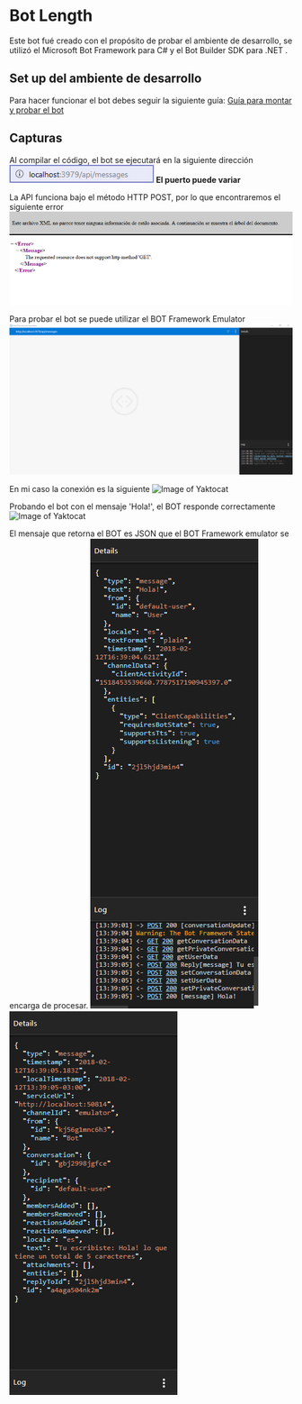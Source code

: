 # Bot Length

Este bot fué creado con el propósito de probar el ambiente de desarrollo, se utilizó el Microsoft Bot Framework para C# y el  Bot Builder SDK para .NET . 

## Set up del ambiente de desarrollo
Para hacer funcionar el bot debes seguir la siguiente guía:
[Guía para montar y probar el bot](Guide.pdf)

## Capturas

Al compilar el código, el bot se ejecutará en la siguiente dirección
![Image of Yaktocat](capturas/url.jpg)
**El puerto puede variar**

La API funciona bajo el método HTTP POST, por lo que encontraremos el siguiente error
![Image of Yaktocat](capturas/resultado.png)

Para probar el bot se puede utilizar el BOT Framework Emulator
![Image of Yaktocat](capturas/botfm.png)

En mi caso la conexión es la siguiente
![Image of Yaktocat](capturas/botbar.png)

Probando el bot con el mensaje 'Hola!', el BOT responde correctamente
![Image of Yaktocat](capturas/bothola.png)

El mensaje que retorna el BOT es JSON que el BOT Framework emulator se encarga de procesar.
![Image of Yaktocat](capturas/botfmhola2.png)
![Image of Yaktocat](capturas/botfmhola3.png)



